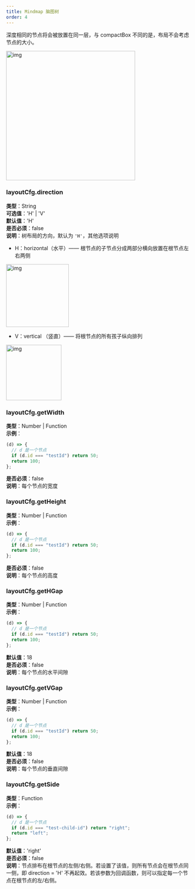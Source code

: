```yaml
---
title: Mindmap 脑图树
order: 4
---
```


深度相同的节点将会被放置在同一层，与 compactBox 不同的是，布局不会考虑节点的大小。

<img src='https://gw.alipayobjects.com/mdn/rms_f8c6a0/afts/img/A*J1l5RofvbP0AAAAAAAAAAABkARQnAQ' width=350 alt='img'/>

### layoutCfg.direction

**类型**：String<br />**可选值**：'H' | 'V'<br />**默认值**：'H'<br />**是否必须**：false<br />**说明**：树布局的方向，默认为 `'H'`，其他选项说明

- H：horizontal（水平）—— 根节点的子节点分成两部分横向放置在根节点左右两侧

<img src='https://gw.alipayobjects.com/mdn/rms_f8c6a0/afts/img/A*J1l5RofvbP0AAAAAAAAAAABkARQnAQ' width=170 alt='img'/>

- V：vertical （竖直）—— 将根节点的所有孩子纵向排列

<img src='https://gw.alipayobjects.com/mdn/rms_f8c6a0/afts/img/A*AD0GTaNT5cQAAAAAAAAAAABkARQnAQ' width=150 alt='img'/>

### layoutCfg.getWidth

**类型**：Number | Function<br />**示例**：

```javascript
(d) => {
  // d 是一个节点
  if (d.id === "testId") return 50;
  return 100;
};
```

**是否必须**：false<br />**说明**：每个节点的宽度

### layoutCfg.getHeight

**类型**：Number | Function<br />**示例**：

```javascript
(d) => {
  // d 是一个节点
  if (d.id === "testId") return 50;
  return 100;
};
```

**是否必须**：false<br />**说明**：每个节点的高度

### layoutCfg.getHGap

**类型**：Number | Function<br />**示例**：

```javascript
(d) => {
  // d 是一个节点
  if (d.id === "testId") return 50;
  return 100;
};
```

**默认值**：18<br />**是否必须**：false<br />**说明**：每个节点的水平间隙

### layoutCfg.getVGap

**类型**：Number | Function<br />**示例**：

```javascript
(d) => {
  // d 是一个节点
  if (d.id === "testId") return 50;
  return 100;
};
```

**默认值**：18<br />**是否必须**：false<br />**说明**：每个节点的垂直间隙

### layoutCfg.getSide

**类型**：Function<br />**示例**：

```javascript
(d) => {
  // d 是一个节点
  if (d.id === "test-child-id") return "right";
  return "left";
};
```

**默认值**：'right'<br />**是否必须**：false<br />**说明**：节点排布在根节点的左侧/右侧。若设置了该值，则所有节点会在根节点同一侧，即 direction = 'H' 不再起效。若该参数为回调函数，则可以指定每一个节点在根节点的左/右侧。

